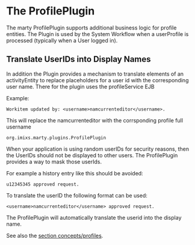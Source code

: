# The ProfilePlugin

The marty ProfilePlugin supports additional business logic for profile entities. The Plugin is used by the System Workflow 
when a userProfile is processed (typically when a User logged in).

## Translate UserIDs into Display Names

In addition the Plugin provides a mechanism to translate elements of an activityEntity to replace placeholders for a user id with the corresponding user name. There for the plugin uses the profileService EJB
 
Example:

    Workitem updated by: <username>namcurrenteditor</username>.

This will replace the namcurrenteditor with the corrsponding profile full username
 

    org.imixs.marty.plugins.ProfilePlugin
 
When your application is using random userIDs for security reasons, then the UserIDs should not be displayed to other users. 
The ProfilePlugin provides a way to mask those userIds. 

For example a history entry like this should be avoided:

	u12345345 approved request.


To translate the userID the following format can be used: 


	<username>namcurrenteditor</username> approved request.

The ProfilePlugin will automatically translate the userid into the display name.

See also the [section concepts/profiles](../concepts/profiles.html).
